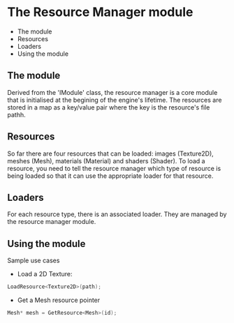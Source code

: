 # The Resource Manager module

* The module
* Resources
* Loaders
* Using the module

## The module

Derived from the 'IModule' class, the resource manager is a core module that is initialised at the begining of the engine's lifetime.
The resources are stored in a map as a key/value pair where the key is the resource's file pathh. 

## Resources

So far there are four resources that can be loaded: images (Texture2D), meshes (Mesh), materials (Material) and shaders (Shader). To load a resource, you need to tell the resource manager which type 
of resource is being loaded so that it can use the appropriate loader for that resource.


## Loaders

For each resource type, there is an associated loader. They are managed by the resource manager module.

## Using the module

Sample use cases

* Load a 2D Texture:
```c++
LoadResource<Texture2D>(path);
```
* Get a Mesh resource pointer
```c++
Mesh* mesh = GetResource<Mesh>(id);
```
